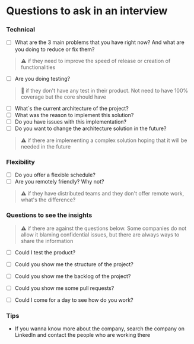 
# Questions to ask in an interview

### Technical
- [ ] What are the 3 main problems that you have right now? And what are you doing to reduce or fix them?
> :warning: if they need to improve the speed of release or creation of functionalities
- [ ] Are you doing testing?
> :triangular_flag_on_post: if they don't have any test in their product. Not need to have 100% coverage but the core should have
- [ ] What´s the current architecture of the project? 
- [ ] What was the reason to implement this solution? 
- [ ] Do you have issues with this implementation?
- [ ] Do you want to change the architecture solution in the future?
>:warning: if there are implementing a complex solution hoping that it will be needed in the future



### Flexibility
- [ ] Do you offer a flexible schedule?
- [ ] Are you remotely friendly? Why not?
> :warning: if they have distributed teams and they don't offer remote work, what's the difference?

### Questions to see the insights 
> :warning: if there are against the questions below. Some companies do not allow it blaming confidential issues, but there are always ways to share the information
- [ ] Could I test the product?
- [ ] Could you show me the structure of the project?
- [ ] Could you show me the backlog of the project?
- [ ] Could you show me some pull requests?
- [ ] Could I come for a day to see how do you work?



### Tips 
- If you wanna know more about the company, search the company on LinkedIn and contact the people who are working there
